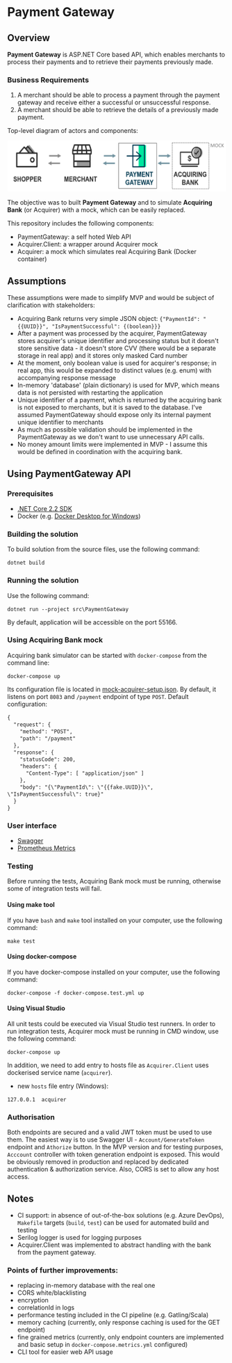 # Payment Gateway

## Overview

**Payment Gateway** is ASP.NET Core based API, which enables merchants to process their payments and to retrieve their payments previously made.

### Business Requirements
1. A merchant should be able to process a payment through the payment gateway and receive either a
successful or unsuccessful response.
2. A merchant should be able to retrieve the details of a previously made payment.

Top-level diagram of actors and components:

![PaymentGateway top level diagram](/img/top-level-diagram.png?raw=true "PaymentGateway top level diagram")

The objective was to built **Payment Gateway** and to simulate **Acquiring Bank** (or Acquirer) with a mock, which can be easily replaced.

This repository includes the following components:
- PaymentGateway: a self hoted Web API  
- Acquirer.Client: a wrapper around Acquirer mock
- Acquirer: a mock which simulates real Acquiring Bank (Docker container)

## Assumptions

These assumptions were made to simplify MVP and would be subject of clarification with stakeholders:

- Acquiring Bank returns very simple JSON object: `{"PaymentId": "{{UUID}}", "IsPaymentSuccessful": {(boolean}}}`
- After a payment was processed by the acquirer, PaymentGateway stores acquirer's unique identifier and processing status but it doesn't store sensitive data - it doesn't store CVV (there would be a separate storage in real app) and it stores only masked Card number
- At the moment, only boolean value is used for acquirer's response; in real app, this would be expanded to distinct values (e.g. enum) with accompanying response message
- In-memory 'database' (plain dictionary) is used for MVP, which means data is not persisted with restarting the application
- Unique identifier of a payment, which is returned by the acquiring bank is not exposed to merchants, but it is saved to the database. I've assumed PaymentGateway should expose only its internal payment unique identifier to merchants
- As much as possible validation should be implemented in the PaymentGateway as we don't want to use unnecessary API calls.
- No money amount limits were implemented in MVP - I assume this would be defined in coordination with the acquiring bank.

## Using PaymentGateway API

### Prerequisites

- [.NET Core 2.2 SDK](https://dotnet.microsoft.com/download/dotnet-core/2.2)
- Docker (e.g. [Docker Desktop for Windows](https://hub.docker.com/editions/community/docker-ce-desktop-windows))

### Building the solution

To build solution from the source files, use the following command:
```
dotnet build
```

### Running the solution

Use the following command:
```
dotnet run --project src\PaymentGateway
```

By default, application will be accessible on the port 55166.

### Using Acquiring Bank mock

Acquiring bank simulator can be started with `docker-compose` from the command line:
```
docker-compose up
```

Its configuration file is located in [mock-acquirer-setup.json](/config/mock-acquirer-setup.json). By default, it listens on port `8083` and `/payment` endpoint of type `POST`.
Default configuration:
```
{
  "request": {
    "method": "POST",
    "path": "/payment"
  },
  "response": {
    "statusCode": 200,
    "headers": {
      "Content-Type": [ "application/json" ]
    },
    "body": "{\"PaymentId\": \"{{fake.UUID}}\", \"IsPaymentSuccessful\": true}"
  }
}
```


### User interface

- [Swagger](https://localhost:55166/index.html)
- [Prometheus Metrics](https://localhost:55166/Metrics)

### Testing

Before running the tests, Acquiring Bank mock must be running, otherwise some of integration tests will fail.

#### Using make tool

If you have `bash` and `make` tool installed on your computer, use the following command:

```
make test
```

#### Using docker-compose 

If you have docker-compose installed on your computer, use the following command:
```
docker-compose -f docker-compose.test.yml up
```

#### Using Visual Studio 

All unit tests could be executed via Visual Studio test runners. 
In order to run integration tests, Acquirer mock must be running in CMD window, use the following command:

```
docker-compose up
```

In addition, we need to add entry to hosts file as `Acquirer.Client` uses dockerised service name (`acquirer`).

- new `hosts` file entry (Windows): 
```
127.0.0.1  acquirer
```

### Authorisation

Both endpoints are secured and a valid JWT token must be used to use them. The easiest way is to use Swagger UI - `Account/GenerateToken` endpoint and `Athorize` button. 
In the MVP version and for testing purposes, `Acccount` controller with token generation endpoint is exposed. This would be obviously removed in production and replaced by dedicated authentication & authorization service.
Also, CORS is set to allow any host access.

## Notes

- CI support: in absence of out-of-the-box solutions (e.g. Azure DevOps), `Makefile` targets (`build`, `test`) can be used for automated build and testing
- Serilog logger is used for logging purposes
- Acquirer.Client was implemented to abstract handling with the bank from the payment gateway.

### Points of further improvements:

- replacing in-memory database with the real one
- CORS white/blacklisting
- encryption 
- correlationId in logs
- performance testing included in the CI pipeline (e.g. Gatling/Scala)
- memory caching (currently, only response caching is used for the GET endpoint)
- fine grained metrics (currently, only endpoint counters are implemented and basic setup in `docker-compose.metrics.yml` configured)
- CLI tool for easier web API usage
